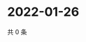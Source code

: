 # 2022-01-26

共 0 条

<!-- BEGIN WEIBO -->
<!-- 最后更新时间 Wed Jan 26 2022 06:14:21 GMT+0800 (China Standard Time) -->

<!-- END WEIBO -->
